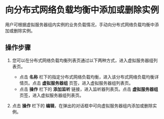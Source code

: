 # 向分布式网络负载均衡中添加或删除实例

用户可根据虚拟服务器组内实例的业务负载情况，手动向分布式网络负载均衡中添加或删除实例。
## 操作步骤

1. 您可以在分布式网络负载均衡列表页通过以下两种方式，进入虚拟服务器组列表页。
   - 点击 **名称**  栏下的指定分布式网络负载均衡，进入该分布式网络负载均衡详情页。点击 **虚拟服务器组** 页签，进入虚拟服务器组列表页。
   -  点击 **操作** 栏下的 **添加监听** 链接，进入监听器列表页。点击 **虚拟服务器组** 页签，进入虚拟服务器组列表页。 
   
2. 点击 **操作** 栏下的 **编辑**，在弹出的对话框中可向虚拟服务器组内添加或删除实例。
		
